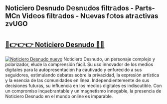 ## Noticiero Desnudo D𝚎sn𝚞dos filtr𝚊dos - Parts-MCn Vid𝚎os filtr𝚊dos - N𝚞evas f𝚘tos atr𝚊ctivas zvUGO

# <h2><a href="http://mb7mip.tromn.icu/?c=Noticiero+Desnudo">🔗👉👉👉 Noticiero Desnudo 🔗🔗</a></h2>

[![Noticiero Desnudo nuevo](https://i.imgur.com/pEAQMta.gif)](http://mb7mip.tromn.icu/?c=Noticiero+Desnudo)
Noticiero Desnudo, un personaje complejo y polarizador, elude la comprensión fácil. Su uso innovador de los medios digitales para la autopresentación ha cautivado y enfurecido a sus seguidores, estimulando debates sobre la privacidad, la expresión artística y la esencia de las comunidades en línea. Independientemente de sus decisiones futuras, su influencia en los medios digitales es indiscutible. Con un compromiso inquebrantable y un magnetismo innegable, la presencia de Noticiero Desnudo en el mundo online es imparable.
